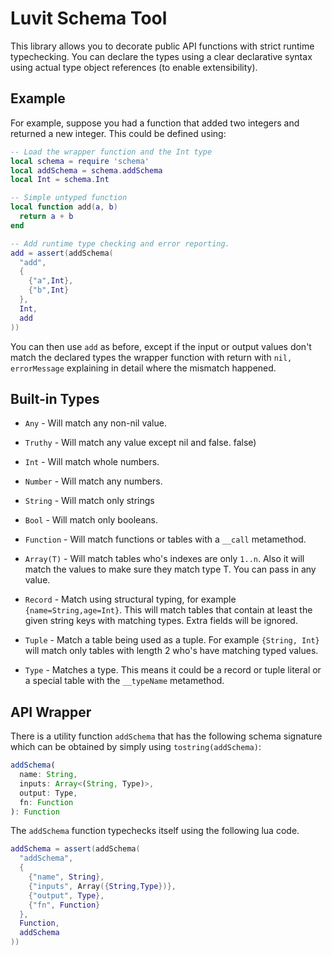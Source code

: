 # Luvit Schema Tool

This library allows you to decorate public API functions with strict runtime
typechecking.  You can declare the types using a clear declarative syntax
using actual type object references (to enable extensibility).

## Example

For example, suppose you had a function that added two integers and returned a
new integer.  This could be defined using:

```lua
-- Load the wrapper function and the Int type
local schema = require 'schema'
local addSchema = schema.addSchema
local Int = schema.Int

-- Simple untyped function
local function add(a, b)
  return a + b
end

-- Add runtime type checking and error reporting.
add = assert(addSchema(
  "add",
  {
    {"a",Int},
    {"b",Int}
  },
  Int,
  add
))
```

You can then use `add` as before, except if the input or output values don't
match the declared types the wrapper function with return with `nil, errorMessage`
explaining in detail where the mismatch happened.

## Built-in Types

- `Any` - Will match any non-nil value.

- `Truthy` - Will match any value except nil and false. false)

- `Int` - Will match whole numbers.

- `Number` - Will match any numbers.

- `String` - Will match only strings

- `Bool` - Will match only booleans.

- `Function` - Will match functions or tables with a `__call` metamethod.

- `Array(T)` - Will match tables who's indexes are only `1..n`.  Also it will
  match the values to make sure they match type T.  You can pass in any value.

- `Record` - Match using structural typing, for example `{name=String,age=Int}`.
  This will match tables that contain at least the given string keys with
  matching types.  Extra fields will be ignored.

- `Tuple` - Match a table being used as a tuple.  For example `{String, Int}`
  will match only tables with length 2 who's have matching typed values.

- `Type` - Matches a type.  This means it could be a record or tuple literal or
  a special table with the `__typeName` metamethod.

## API Wrapper

There is a utility function `addSchema` that has the following schema signature which can be obtained by simply using `tostring(addSchema)`:

```ts
addSchema(
  name: String,
  inputs: Array<(String, Type)>,
  output: Type,
  fn: Function
): Function
```

The `addSchema` function typechecks itself using the following lua code.

```lua
addSchema = assert(addSchema(
  "addSchema",
  {
    {"name", String},
    {"inputs", Array({String,Type})},
    {"output", Type},
    {"fn", Function}
  },
  Function,
  addSchema
))
```
